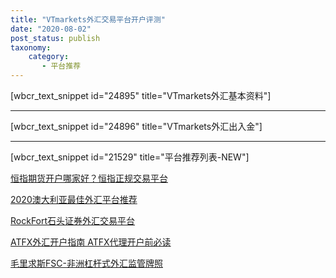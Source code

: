 ```yaml
---
title: "VTmarkets外汇交易平台开户评测"
date: "2020-08-02"
post_status: publish
taxonomy:
    category: 
       - 平台推荐
---
```


\[wbcr\_text\_snippet id="24895" title="VTmarkets外汇基本资料"\]

* * *

\[wbcr\_text\_snippet id="24896" title="VTmarkets外汇出入金"\]

* * *

\[wbcr\_text\_snippet id="21529" title="平台推荐列表-NEW"\]

[恒指期货开户哪家好？恒指正规交易平台](https://we.laowei8.com/hsi-index-broker.html)

[2020澳大利亚最佳外汇平台推荐](https://we.laowei8.com/best-australia-broker.html)

[RockFort石头证券外汇交易平台](https://we.laowei8.com/rockfort-review.html)

[ATFX外汇开户指南 ATFX代理开户前必读](https://we.laowei8.com/atfx-review.html)

[毛里求斯FSC-非洲杠杆式外汇监管牌照](https://we.laowei8.com/fsc-gov.html)
